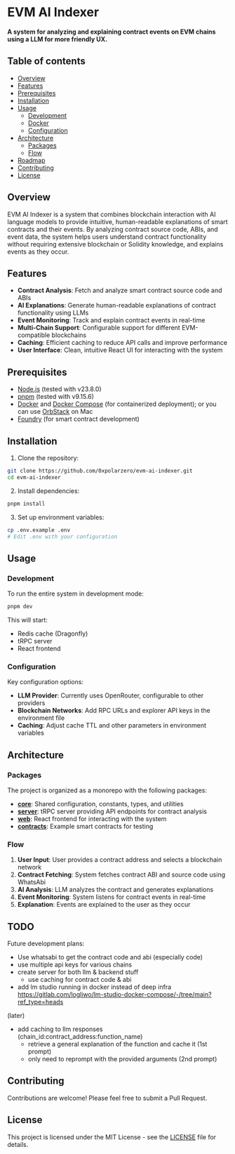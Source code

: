 # EVM AI Indexer

**A system for analyzing and explaining contract events on EVM chains using a LLM for more friendly UX.**

## Table of contents

- [Overview](#overview)
- [Features](#features)
- [Prerequisites](#prerequisites)
- [Installation](#installation)
- [Usage](#usage)
  - [Development](#development)
  - [Docker](#docker)
  - [Configuration](#configuration)
- [Architecture](#architecture)
  - [Packages](#packages)
  - [Flow](#flow)
- [Roadmap](#roadmap)
- [Contributing](#contributing)
- [License](#license)

## Overview

EVM AI Indexer is a system that combines blockchain interaction with AI language models to provide intuitive, human-readable explanations of smart contracts and their events. By analyzing contract source code, ABIs, and event data, the system helps users understand contract functionality without requiring extensive blockchain or Solidity knowledge, and explains events as they occur.

## Features

- **Contract Analysis**: Fetch and analyze smart contract source code and ABIs
- **AI Explanations**: Generate human-readable explanations of contract functionality using LLMs
- **Event Monitoring**: Track and explain contract events in real-time
- **Multi-Chain Support**: Configurable support for different EVM-compatible blockchains
- **Caching**: Efficient caching to reduce API calls and improve performance
- **User Interface**: Clean, intuitive React UI for interacting with the system

## Prerequisites

- [Node.js](https://nodejs.org/) (tested with v23.8.0)
- [pnpm](https://pnpm.io/) (tested with v9.15.6)
- [Docker](https://www.docker.com/) and [Docker Compose](https://docs.docker.com/compose/) (for containerized deployment); or you can use [OrbStack](https://www.orbstack.dev/) on Mac
- [Foundry](https://getfoundry.sh/) (for smart contract development)

## Installation

1. Clone the repository:

```bash
git clone https://github.com/0xpolarzero/evm-ai-indexer.git
cd evm-ai-indexer
```

2. Install dependencies:

```bash
pnpm install
```

3. Set up environment variables:

```bash
cp .env.example .env
# Edit .env with your configuration
```

## Usage

### Development

To run the entire system in development mode:

```bash
pnpm dev
```

This will start:

- Redis cache (Dragonfly)
- tRPC server
- React frontend

### Configuration

Key configuration options:

- **LLM Provider**: Currently uses OpenRouter, configurable to other providers
- **Blockchain Networks**: Add RPC URLs and explorer API keys in the environment file
- **Caching**: Adjust cache TTL and other parameters in environment variables

## Architecture

### Packages

The project is organized as a monorepo with the following packages:

- [**core**](./packages/core/README.md): Shared configuration, constants, types, and utilities
- [**server**](./packages/server/README.md): tRPC server providing API endpoints for contract analysis
- [**web**](./packages/web/README.md): React frontend for interacting with the system
- [**contracts**](./packages/contracts/README.md): Example smart contracts for testing

### Flow

1. **User Input**: User provides a contract address and selects a blockchain network
2. **Contract Fetching**: System fetches contract ABI and source code using WhatsAbi
3. **AI Analysis**: LLM analyzes the contract and generates explanations
4. **Event Monitoring**: System listens for contract events in real-time
5. **Explanation**: Events are explained to the user as they occur

## TODO

Future development plans:

- Use whatsabi to get the contract code and abi (especially code)
- use multiple api keys for various chains
- create server for both llm & backend stuff
  - use caching for contract code & abi
- add lm studio running in docker instead of deep infra https://gitlab.com/logliwo/lm-studio-docker-compose/-/tree/main?ref_type=heads

(later)

- add caching to llm responses (chain_id:contract_address:function_name)
  - retrieve a general explanation of the function and cache it (1st prompt)
  - only need to reprompt with the provided arguments (2nd prompt)

## Contributing

Contributions are welcome! Please feel free to submit a Pull Request.

## License

This project is licensed under the MIT License - see the [LICENSE](LICENSE) file for details.
